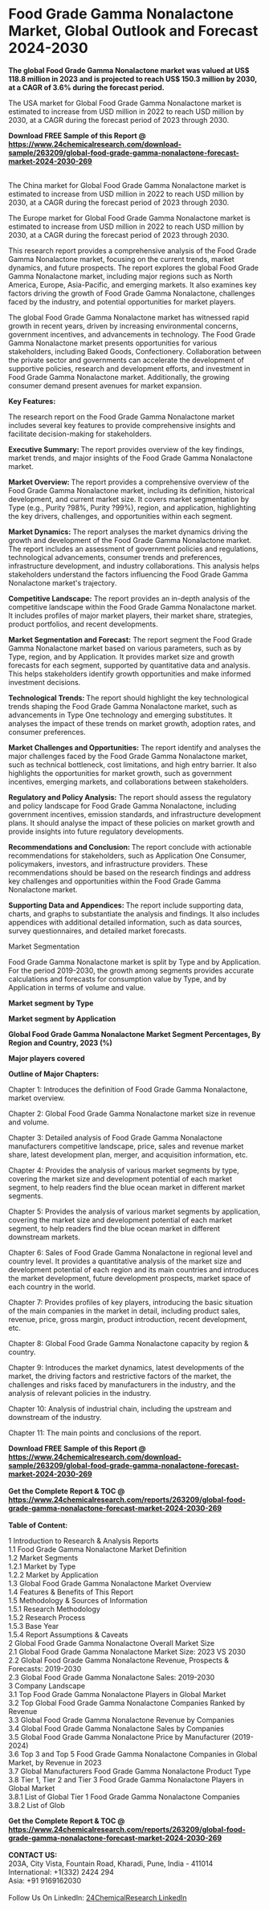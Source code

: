 <h1>Food Grade Gamma Nonalactone Market, Global Outlook and Forecast 2024-2030</h1><p><strong>The global Food Grade Gamma Nonalactone market was valued at US$ 118.8 million in 2023 and is projected to reach US$ 150.3 million by 2030, at a CAGR of 3.6% during the forecast period.</strong></p><p>
</p><p>The USA market for Global Food Grade Gamma Nonalactone market is estimated to increase from USD million in 2022 to reach USD million by 2030, at a CAGR during the forecast period of 2023 through 2030.</p><div><b>Download FREE Sample of this Report @ 
            <a href="https://www.24chemicalresearch.com/download-sample/263209/global-food-grade-gamma-nonalactone-forecast-market-2024-2030-269">
            https://www.24chemicalresearch.com/download-sample/263209/global-food-grade-gamma-nonalactone-forecast-market-2024-2030-269</a></b></div><br><p>
</p><p>The China market for Global Food Grade Gamma Nonalactone market is estimated to increase from USD million in 2022 to reach USD million by 2030, at a CAGR during the forecast period of 2023 through 2030.</p><p>
</p><p>The Europe market for Global Food Grade Gamma Nonalactone market is estimated to increase from USD million in 2022 to reach USD million by 2030, at a CAGR during the forecast period of 2023 through 2030.</p><p>
</p><p>This research report provides a comprehensive analysis of the Food Grade Gamma Nonalactone market, focusing on the current trends, market dynamics, and future prospects. The report explores the global Food Grade Gamma Nonalactone market, including major regions such as North America, Europe, Asia-Pacific, and emerging markets. It also examines key factors driving the growth of Food Grade Gamma Nonalactone, challenges faced by the industry, and potential opportunities for market players.</p><p>
The global Food Grade Gamma Nonalactone market has witnessed rapid growth in recent years, driven by increasing environmental concerns, government incentives, and advancements in technology. The Food Grade Gamma Nonalactone market presents opportunities for various stakeholders, including Baked Goods, Confectionery. Collaboration between the private sector and governments can accelerate the development of supportive policies, research and development efforts, and investment in Food Grade Gamma Nonalactone market. Additionally, the growing consumer demand present avenues for market expansion.</p><p>
<strong>Key Features:</strong></p><p>
The research report on the Food Grade Gamma Nonalactone market includes several key features to provide comprehensive insights and facilitate decision-making for stakeholders.</p><p>
<strong>Executive Summary: </strong>The report provides overview of the key findings, market trends, and major insights of the Food Grade Gamma Nonalactone market.</p><p>
<strong>Market Overview: </strong>The report provides a comprehensive overview of the Food Grade Gamma Nonalactone market, including its definition, historical development, and current market size. It covers market segmentation by Type (e.g., Purity ?98%, Purity ?99%), region, and application, highlighting the key drivers, challenges, and opportunities within each segment.</p><p>
<strong>Market Dynamics:</strong> The report analyses the market dynamics driving the growth and development of the Food Grade Gamma Nonalactone market. The report includes an assessment of government policies and regulations, technological advancements, consumer trends and preferences, infrastructure development, and industry collaborations. This analysis helps stakeholders understand the factors influencing the Food Grade Gamma Nonalactone market's trajectory.</p><p>
<strong>Competitive Landscape:</strong> The report provides an in-depth analysis of the competitive landscape within the Food Grade Gamma Nonalactone market. It includes profiles of major market players, their market share, strategies, product portfolios, and recent developments.</p><p>
<strong>Market Segmentation and Forecast:</strong> The report segment the Food Grade Gamma Nonalactone market based on various parameters, such as by Type, region, and by Application. It provides market size and growth forecasts for each segment, supported by quantitative data and analysis. This helps stakeholders identify growth opportunities and make informed investment decisions.</p><p>
<strong>Technological Trends: </strong>The report should highlight the key technological trends shaping the Food Grade Gamma Nonalactone market, such as advancements in Type One technology and emerging substitutes. It analyses the impact of these trends on market growth, adoption rates, and consumer preferences.</p><p>
<strong>Market Challenges and Opportunities:</strong> The report identify and analyses the major challenges faced by the Food Grade Gamma Nonalactone market, such as technical bottleneck, cost limitations, and high entry barrier. It also highlights the opportunities for market growth, such as government incentives, emerging markets, and collaborations between stakeholders.</p><p>
<strong>Regulatory and Policy Analysis:</strong> The report should assess the regulatory and policy landscape for Food Grade Gamma Nonalactone, including government incentives, emission standards, and infrastructure development plans. It should analyse the impact of these policies on market growth and provide insights into future regulatory developments.</p><p>
<strong>Recommendations and Conclusion: </strong>The report conclude with actionable recommendations for stakeholders, such as Application One Consumer, policymakers, investors, and infrastructure providers. These recommendations should be based on the research findings and address key challenges and opportunities within the Food Grade Gamma Nonalactone market.</p><p>
<strong>Supporting Data and Appendices: </strong>The report include supporting data, charts, and graphs to substantiate the analysis and findings. It also includes appendices with additional detailed information, such as data sources, survey questionnaires, and detailed market forecasts.</p><p>
Market Segmentation</p><p>
Food Grade Gamma Nonalactone market is split by Type and by Application. For the period 2019-2030, the growth among segments provides accurate calculations and forecasts for consumption value by Type, and by Application in terms of volume and value.</p><p>
<strong>Market segment by Type</strong></p><p>
</p><p>
</p><p><strong>Market segment by Application</strong></p><p>
</p><p>
</p><p><strong>Global Food Grade Gamma Nonalactone Market Segment Percentages, By Region and Country, 2023 (%)</strong></p><p>
</p><p>
</p><p></p><p>
</p><p><strong>Major players covered</strong></p><p>
</p><p>
</p><p><strong>Outline of Major Chapters:</strong></p><p>
Chapter 1: Introduces the definition of Food Grade Gamma Nonalactone, market overview.</p><p>
Chapter 2: Global Food Grade Gamma Nonalactone market size in revenue and volume.</p><p>
Chapter 3: Detailed analysis of Food Grade Gamma Nonalactone manufacturers competitive landscape, price, sales and revenue market share, latest development plan, merger, and acquisition information, etc.</p><p>
Chapter 4: Provides the analysis of various market segments by type, covering the market size and development potential of each market segment, to help readers find the blue ocean market in different market segments.</p><p>
Chapter 5: Provides the analysis of various market segments by application, covering the market size and development potential of each market segment, to help readers find the blue ocean market in different downstream markets.</p><p>
Chapter 6: Sales of Food Grade Gamma Nonalactone in regional level and country level. It provides a quantitative analysis of the market size and development potential of each region and its main countries and introduces the market development, future development prospects, market space of each country in the world.</p><p>
Chapter 7: Provides profiles of key players, introducing the basic situation of the main companies in the market in detail, including product sales, revenue, price, gross margin, product introduction, recent development, etc.</p><p>
Chapter 8: Global Food Grade Gamma Nonalactone capacity by region &amp; country.</p><p>
Chapter 9: Introduces the market dynamics, latest developments of the market, the driving factors and restrictive factors of the market, the challenges and risks faced by manufacturers in the industry, and the analysis of relevant policies in the industry.</p><p>
Chapter 10: Analysis of industrial chain, including the upstream and downstream of the industry.</p><p>
Chapter 11: The main points and conclusions of the report.</p><div><b>Download FREE Sample of this Report @ 
            <a href="https://www.24chemicalresearch.com/download-sample/263209/global-food-grade-gamma-nonalactone-forecast-market-2024-2030-269">
            https://www.24chemicalresearch.com/download-sample/263209/global-food-grade-gamma-nonalactone-forecast-market-2024-2030-269</a></b></div><br><div><b>Get the Complete Report & TOC @ 
            <a href="https://www.24chemicalresearch.com/reports/263209/global-food-grade-gamma-nonalactone-forecast-market-2024-2030-269">
            https://www.24chemicalresearch.com/reports/263209/global-food-grade-gamma-nonalactone-forecast-market-2024-2030-269</a></b></div><br>
            <b>Table of Content:</b><p>1 Introduction to Research & Analysis Reports<br />
    1.1 Food Grade Gamma Nonalactone Market Definition<br />
    1.2 Market Segments<br />
        1.2.1 Market by Type<br />
        1.2.2 Market by Application<br />
    1.3 Global Food Grade Gamma Nonalactone Market Overview<br />
    1.4 Features & Benefits of This Report<br />
    1.5 Methodology & Sources of Information<br />
        1.5.1 Research Methodology<br />
        1.5.2 Research Process<br />
        1.5.3 Base Year<br />
        1.5.4 Report Assumptions & Caveats<br />
2 Global Food Grade Gamma Nonalactone Overall Market Size<br />
    2.1 Global Food Grade Gamma Nonalactone Market Size: 2023 VS 2030<br />
    2.2 Global Food Grade Gamma Nonalactone Revenue, Prospects & Forecasts: 2019-2030<br />
    2.3 Global Food Grade Gamma Nonalactone Sales: 2019-2030<br />
3 Company Landscape<br />
    3.1 Top Food Grade Gamma Nonalactone Players in Global Market<br />
    3.2 Top Global Food Grade Gamma Nonalactone Companies Ranked by Revenue<br />
    3.3 Global Food Grade Gamma Nonalactone Revenue by Companies<br />
    3.4 Global Food Grade Gamma Nonalactone Sales by Companies<br />
    3.5 Global Food Grade Gamma Nonalactone Price by Manufacturer (2019-2024)<br />
    3.6 Top 3 and Top 5 Food Grade Gamma Nonalactone Companies in Global Market, by Revenue in 2023<br />
    3.7 Global Manufacturers Food Grade Gamma Nonalactone Product Type<br />
    3.8 Tier 1, Tier 2 and Tier 3 Food Grade Gamma Nonalactone Players in Global Market<br />
        3.8.1 List of Global Tier 1 Food Grade Gamma Nonalactone Companies<br />
        3.8.2 List of Glob</p><div><b>Get the Complete Report & TOC @ 
            <a href="https://www.24chemicalresearch.com/reports/263209/global-food-grade-gamma-nonalactone-forecast-market-2024-2030-269">
            https://www.24chemicalresearch.com/reports/263209/global-food-grade-gamma-nonalactone-forecast-market-2024-2030-269</a></b></div><br><b>CONTACT US:</b><br>
            203A, City Vista, Fountain Road, Kharadi, Pune, India - 411014<br>
            International: +1(332) 2424 294<br>
            Asia: +91 9169162030 <br><br>
            Follow Us On LinkedIn: <a href="https://www.linkedin.com/company/24chemicalresearch/">24ChemicalResearch LinkedIn</a>
